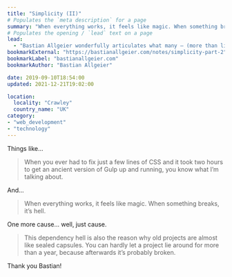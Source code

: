 ```yaml
---
title: "Simplicity (II)"
# Populates the `meta description` for a page
summary: "When everything works, it feels like magic. When something breaks, it’s hell."
# Populates the opening / `lead` text on a page
lead:
  - "Bastian Allgeier wonderfully articulates what many – (more than likely most!) – of us are probably thinking anyway but unsure whether we should break cover or not."
bookmarkExternal: "https://bastianallgeier.com/notes/simplicity-part-2"
bookmarkLabel: "bastianallgeier.com"
bookmarkAuthor: "Bastian Allgeier"

date: 2019-09-10T18:54:00
updated: 2021-12-21T19:02:00

location:
  locality: "Crawley"
  country_name: "UK"
category:
- "web_development"
- "technology"
---
```


Things like...

> When you ever had to fix just a few lines of CSS and it took two hours to get an ancient version of Gulp up and running, you know what I’m talking about.

And...

> When everything works, it feels like magic. When something breaks, it’s hell.

One more cause... well, just cause.

> This dependency hell is also the reason why old projects are almost like sealed capsules. You can hardly let a project lie around for more than a year, because afterwards it’s probably broken.

Thank you Bastian!
